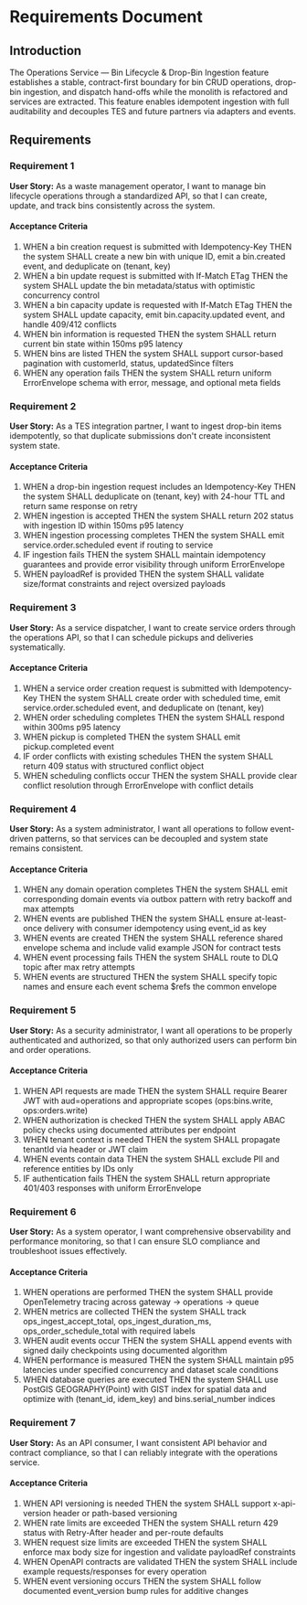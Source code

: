 # Requirements Document

## Introduction

The Operations Service — Bin Lifecycle & Drop-Bin Ingestion feature establishes a stable, contract-first boundary for bin CRUD operations, drop-bin ingestion, and dispatch hand-offs while the monolith is refactored and services are extracted. This feature enables idempotent ingestion with full auditability and decouples TES and future partners via adapters and events.

## Requirements

### Requirement 1

**User Story:** As a waste management operator, I want to manage bin lifecycle operations through a standardized API, so that I can create, update, and track bins consistently across the system.

#### Acceptance Criteria

1. WHEN a bin creation request is submitted with Idempotency-Key THEN the system SHALL create a new bin with unique ID, emit a bin.created event, and deduplicate on (tenant, key)
2. WHEN a bin update request is submitted with If-Match ETag THEN the system SHALL update the bin metadata/status with optimistic concurrency control
3. WHEN a bin capacity update is requested with If-Match ETag THEN the system SHALL update capacity, emit bin.capacity.updated event, and handle 409/412 conflicts
4. WHEN bin information is requested THEN the system SHALL return current bin state within 150ms p95 latency
5. WHEN bins are listed THEN the system SHALL support cursor-based pagination with customerId, status, updatedSince filters
6. WHEN any operation fails THEN the system SHALL return uniform ErrorEnvelope schema with error, message, and optional meta fields

### Requirement 2

**User Story:** As a TES integration partner, I want to ingest drop-bin items idempotently, so that duplicate submissions don't create inconsistent system state.

#### Acceptance Criteria

1. WHEN a drop-bin ingestion request includes an Idempotency-Key THEN the system SHALL deduplicate on (tenant, key) with 24-hour TTL and return same response on retry
2. WHEN ingestion is accepted THEN the system SHALL return 202 status with ingestion ID within 150ms p95 latency
3. WHEN ingestion processing completes THEN the system SHALL emit service.order.scheduled event if routing to service
4. IF ingestion fails THEN the system SHALL maintain idempotency guarantees and provide error visibility through uniform ErrorEnvelope
5. WHEN payloadRef is provided THEN the system SHALL validate size/format constraints and reject oversized payloads

### Requirement 3

**User Story:** As a service dispatcher, I want to create service orders through the operations API, so that I can schedule pickups and deliveries systematically.

#### Acceptance Criteria

1. WHEN a service order creation request is submitted with Idempotency-Key THEN the system SHALL create order with scheduled time, emit service.order.scheduled event, and deduplicate on (tenant, key)
2. WHEN order scheduling completes THEN the system SHALL respond within 300ms p95 latency
3. WHEN pickup is completed THEN the system SHALL emit pickup.completed event
4. IF order conflicts with existing schedules THEN the system SHALL return 409 status with structured conflict object
5. WHEN scheduling conflicts occur THEN the system SHALL provide clear conflict resolution through ErrorEnvelope with conflict details

### Requirement 4

**User Story:** As a system administrator, I want all operations to follow event-driven patterns, so that services can be decoupled and system state remains consistent.

#### Acceptance Criteria

1. WHEN any domain operation completes THEN the system SHALL emit corresponding domain events via outbox pattern with retry backoff and max attempts
2. WHEN events are published THEN the system SHALL ensure at-least-once delivery with consumer idempotency using event_id as key
3. WHEN events are created THEN the system SHALL reference shared envelope schema and include valid example JSON for contract tests
4. WHEN event processing fails THEN the system SHALL route to DLQ topic after max retry attempts
5. WHEN events are structured THEN the system SHALL specify topic names and ensure each event schema $refs the common envelope

### Requirement 5

**User Story:** As a security administrator, I want all operations to be properly authenticated and authorized, so that only authorized users can perform bin and order operations.

#### Acceptance Criteria

1. WHEN API requests are made THEN the system SHALL require Bearer JWT with aud=operations and appropriate scopes (ops:bins.write, ops:orders.write)
2. WHEN authorization is checked THEN the system SHALL apply ABAC policy checks using documented attributes per endpoint
3. WHEN tenant context is needed THEN the system SHALL propagate tenantId via header or JWT claim
4. WHEN events contain data THEN the system SHALL exclude PII and reference entities by IDs only
5. IF authentication fails THEN the system SHALL return appropriate 401/403 responses with uniform ErrorEnvelope

### Requirement 6

**User Story:** As a system operator, I want comprehensive observability and performance monitoring, so that I can ensure SLO compliance and troubleshoot issues effectively.

#### Acceptance Criteria

1. WHEN operations are performed THEN the system SHALL provide OpenTelemetry tracing across gateway → operations → queue
2. WHEN metrics are collected THEN the system SHALL track ops_ingest_accept_total, ops_ingest_duration_ms, ops_order_schedule_total with required labels
3. WHEN audit events occur THEN the system SHALL append events with signed daily checkpoints using documented algorithm
4. WHEN performance is measured THEN the system SHALL maintain p95 latencies under specified concurrency and dataset scale conditions
5. WHEN database queries are executed THEN the system SHALL use PostGIS GEOGRAPHY(Point) with GIST index for spatial data and optimize with (tenant_id, idem_key) and bins.serial_number indices

### Requirement 7

**User Story:** As an API consumer, I want consistent API behavior and contract compliance, so that I can reliably integrate with the operations service.

#### Acceptance Criteria

1. WHEN API versioning is needed THEN the system SHALL support x-api-version header or path-based versioning
2. WHEN rate limits are exceeded THEN the system SHALL return 429 status with Retry-After header and per-route defaults
3. WHEN request size limits are exceeded THEN the system SHALL enforce max body size for ingestion and validate payloadRef constraints
4. WHEN OpenAPI contracts are validated THEN the system SHALL include example requests/responses for every operation
5. WHEN event versioning occurs THEN the system SHALL follow documented event_version bump rules for additive changes
